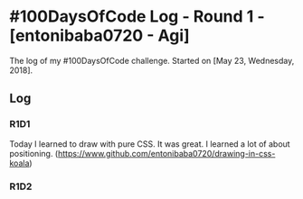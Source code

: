 # #100DaysOfCode Log - Round 1 - [entonibaba0720 - Agi]

The log of my #100DaysOfCode challenge. Started on [May 23, Wednesday, 2018].

## Log

### R1D1 
Today I learned to draw with pure CSS. It was great. I learned a lot of about positioning. (https://www.github.com/entonibaba0720/drawing-in-css-koala)

### R1D2
